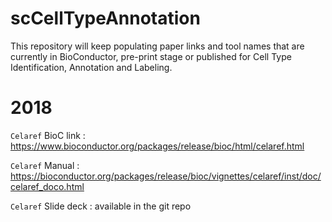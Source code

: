 # scCellTypeAnnotation
This repository will keep populating paper links and tool names that are currently in BioConductor, pre-print stage or published for Cell Type Identification, Annotation and Labeling.


# 2018
`Celaref` BioC link : https://www.bioconductor.org/packages/release/bioc/html/celaref.html

`Celaref` Manual : https://bioconductor.org/packages/release/bioc/vignettes/celaref/inst/doc/celaref_doco.html

`Celaref` Slide deck : available in the git repo

